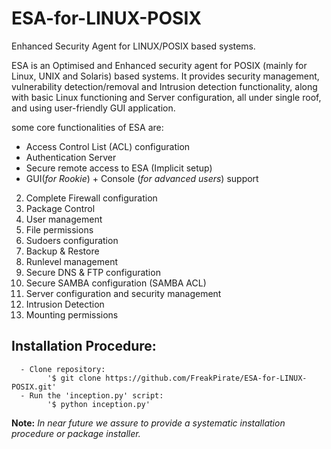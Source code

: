 # ESA-for-LINUX-POSIX
Enhanced Security Agent for LINUX/POSIX based systems.

ESA is an Optimised and Enhanced security agent for POSIX (mainly for Linux, UNIX and Solaris) based systems.
It provides security management, vulnerability detection/removal and Intrusion detection functionality, along with basic Linux functioning and Server configuration, all under single roof, and using user-friendly GUI application.

some core functionalities of ESA are:

  * Access Control List (ACL) configuration
  * Authentication Server
  * Secure remote access to ESA (Implicit setup)
  * GUI(*for Rookie*) + Console (*for advanced users*) support
  2. Complete Firewall configuration
  3. Package Control
  4. User management
  5. File permissions
  6. Sudoers configuration
  7. Backup & Restore
  8. Runlevel management
  9. Secure DNS & FTP configuration
  10. Secure SAMBA configuration (SAMBA ACL)
  11. Server configuration and security management
  12. Intrusion Detection
  13. Mounting permissions


## Installation Procedure:
```
  - Clone repository: 
        '$ git clone https://github.com/FreakPirate/ESA-for-LINUX-POSIX.git'
  - Run the 'inception.py' script:
        '$ python inception.py'
```
**Note:** *In near future we assure to provide a systematic installation procedure or package installer.*
